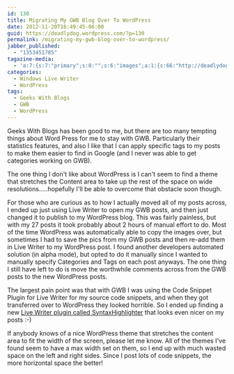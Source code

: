 ```yaml
---
id: 130
title: Migrating My GWB Blog Over To WordPress
date: 2012-11-20T16:49:45-06:00
guid: https://deadlydog.wordpress.com/?p=130
permalink: /migrating-my-gwb-blog-over-to-wordpress/
jabber_published:
  - "1353451785"
tagazine-media:
  - 'a:7:{s:7:"primary";s:0:"";s:6:"images";a:1:{s:66:"http://deadlydog.files.wordpress.com/2012/11/wlemoticon-smile3.png";a:6:{s:8:"file_url";s:66:"http://deadlydog.files.wordpress.com/2012/11/wlemoticon-smile3.png";s:5:"width";i:19;s:6:"height";i:19;s:4:"type";s:5:"image";s:4:"area";i:361;s:9:"file_path";b:0;}}s:6:"videos";a:0:{}s:11:"image_count";i:1;s:6:"author";s:8:"22348637";s:7:"blog_id";s:8:"42916521";s:9:"mod_stamp";s:19:"2012-11-20 22:49:45";}'
categories:
  - Windows Live Writer
  - WordPress
tags:
  - Geeks With Blogs
  - GWB
  - WordPress
---
```


Geeks With Blogs has been good to me, but there are too many tempting things about Word Press for me to stay with GWB. Particularly their statistics features, and also I like that I can apply specific tags to my posts to make them easier to find in Google (and I never was able to get categories working on GWB).

The one thing I don't like about WordPress is I can't seem to find a theme that stretches the Content area to take up the rest of the space on wide resolutions.....hopefully I'll be able to overcome that obstacle soon though.

For those who are curious as to how I actually moved all of my posts across, I ended up just using Live Writer to open my GWB posts, and then just changed it to publish to my WordPress blog. This was fairly painless, but with my 27 posts it took probably about 2 hours of manual effort to do. Most of the time WordPress was automatically able to copy the images over, but sometimes I had to save the pics from my GWB posts and then re-add them in Live Writer to my WordPress post. I found another developers automated solution (in alpha mode), but opted to do it manually since I wanted to manually specify Categories and Tags on each post anyways. The one thing I still have left to do is move the worthwhile comments across from the GWB posts to the new WordPress posts.

The largest pain point was that with GWB I was using the Code Snippet Plugin for Live Writer for my source code snippets, and when they got transferred over to WordPress they looked horrible. So I ended up finding a new [Live Writer plugin called SyntaxHighlighter](http://richhewlett.com/wlwsourcecodeplugin/) that looks even nicer on my posts :-)

If anybody knows of a nice WordPress theme that stretches the content area to fit the width of the screen, please let me know. All of the themes I've found seem to have a max width set on them, so I end up with much wasted space on the left and right sides. Since I post lots of code snippets, the more horizontal space the better!
